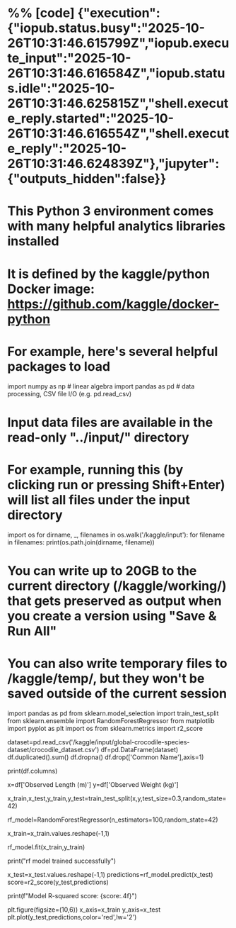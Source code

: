 # %% [code] {"execution":{"iopub.status.busy":"2025-10-26T10:31:46.615799Z","iopub.execute_input":"2025-10-26T10:31:46.616584Z","iopub.status.idle":"2025-10-26T10:31:46.625815Z","shell.execute_reply.started":"2025-10-26T10:31:46.616554Z","shell.execute_reply":"2025-10-26T10:31:46.624839Z"},"jupyter":{"outputs_hidden":false}}
# This Python 3 environment comes with many helpful analytics libraries installed
# It is defined by the kaggle/python Docker image: https://github.com/kaggle/docker-python
# For example, here's several helpful packages to load

import numpy as np # linear algebra
import pandas as pd # data processing, CSV file I/O (e.g. pd.read_csv)

# Input data files are available in the read-only "../input/" directory
# For example, running this (by clicking run or pressing Shift+Enter) will list all files under the input directory

import os
for dirname, _, filenames in os.walk('/kaggle/input'):
    for filename in filenames:
        print(os.path.join(dirname, filename))

# You can write up to 20GB to the current directory (/kaggle/working/) that gets preserved as output when you create a version using "Save & Run All" 
# You can also write temporary files to /kaggle/temp/, but they won't be saved outside of the current session

import pandas as pd
from sklearn.model_selection import train_test_split
from sklearn.ensemble import RandomForestRegressor
from matplotlib import pyplot as plt
import os
from sklearn.metrics import r2_score

dataset=pd.read_csv('/kaggle/input/global-crocodile-species-dataset/crocodile_dataset.csv')
df=pd.DataFrame(dataset)
df.duplicated().sum()
df.dropna()
df.drop(['Common Name'],axis=1)

print(df.columns)

x=df['Observed Length (m)']
y=df['Observed Weight (kg)']

x_train,x_test,y_train,y_test=train_test_split(x,y,test_size=0.3,random_state=42)

rf_model=RandomForestRegressor(n_estimators=100,random_state=42)

x_train=x_train.values.reshape(-1,1)

rf_model.fit(x_train,y_train)

print("rf model trained successfully")

x_test=x_test.values.reshape(-1,1)
predictions=rf_model.predict(x_test)
score=r2_score(y_test,predictions)

print(f"Model R-squared score: {score:.4f}")

plt.figure(figsize=(10,6))
x_axis=x_train
y_axis=x_test
plt.plot(y_test,predictions,color='red',lw='2')
